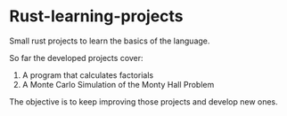 # Rust-learning-projects
Small rust projects to learn the basics of the language.

So far the developed projects cover:
1. A program that calculates factorials
2. A Monte Carlo Simulation of the Monty Hall Problem

The objective is to keep improving those projects and develop new ones.